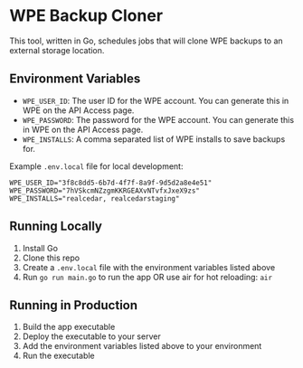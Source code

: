 # WPE Backup Cloner

This tool, written in Go, schedules jobs that will clone WPE backups to an external storage location.

## Environment Variables

- `WPE_USER_ID`: The user ID for the WPE account. You can generate this in WPE on the API Access page.
- `WPE_PASSWORD`: The password for the WPE account. You can generate this in WPE on the API Access page.
- `WPE_INSTALLS`: A comma separated list of WPE installs to save backups for.

Example `.env.local` file for local development:

```
WPE_USER_ID="3f8c8dd5-6b7d-4f7f-8a9f-9d5d2a8e4e51"
WPE_PASSWORD="7hVSkcmNZzgmKKRGEAXvNTvfxJxeX9zs"
WPE_INSTALLS="realcedar, realcedarstaging"
```

## Running Locally

1. Install Go
2. Clone this repo
3. Create a `.env.local` file with the environment variables listed above
4. Run `go run main.go` to run the app OR use air for hot reloading: `air`

## Running in Production

1. Build the app executable
2. Deploy the executable to your server
3. Add the environment variables listed above to your environment
4. Run the executable
